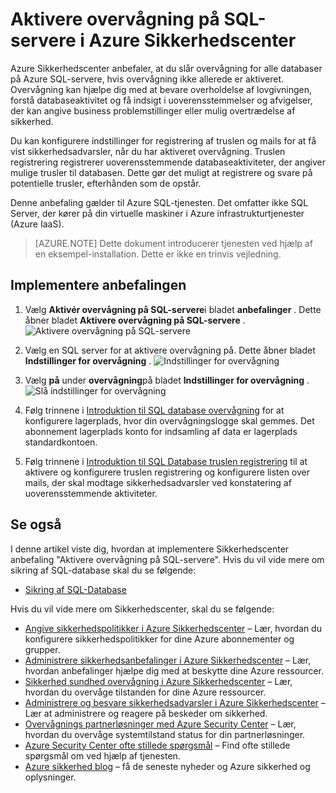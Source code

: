 <properties
   pageTitle="Aktivere overvågning på SQL-servere i Azure Sikkerhedscenter | Microsoft Azure"
   description="Dette dokument viser, hvordan du implementerer Azure Sikkerhedscenter anbefalingen **aktivere overvågning på SQL-servere**."
   services="security-center"
   documentationCenter="na"
   authors="TerryLanfear"
   manager="MBaldwin"
   editor=""/>

<tags
   ms.service="security-center"
   ms.devlang="na"
   ms.topic="article"
   ms.tgt_pltfrm="na"
   ms.workload="na"
   ms.date="07/29/2016"
   ms.author="terrylan"/>

# <a name="enable-auditing-on-sql-servers-in-azure-security-center"></a>Aktivere overvågning på SQL-servere i Azure Sikkerhedscenter

Azure Sikkerhedscenter anbefaler, at du slår overvågning for alle databaser på Azure SQL-servere, hvis overvågning ikke allerede er aktiveret. Overvågning kan hjælpe dig med at bevare overholdelse af lovgivningen, forstå databaseaktivitet og få indsigt i uoverensstemmelser og afvigelser, der kan angive business problemstillinger eller mulig overtrædelse af sikkerhed.

Du kan konfigurere indstillinger for registrering af truslen og mails for at få vist sikkerhedsadvarsler, når du har aktiveret overvågning. Truslen registrering registrerer uoverensstemmende databaseaktiviteter, der angiver mulige trusler til databasen. Dette gør det muligt at registrere og svare på potentielle trusler, efterhånden som de opstår.

Denne anbefaling gælder til Azure SQL-tjenesten. Det omfatter ikke SQL Server, der kører på din virtuelle maskiner i Azure infrastrukturtjenester (Azure IaaS).

> [AZURE.NOTE] Dette dokument introducerer tjenesten ved hjælp af en eksempel-installation.  Dette er ikke en trinvis vejledning.

## <a name="implement-the-recommendation"></a>Implementere anbefalingen

1. Vælg **Aktivér overvågning på SQL-servere**i bladet **anbefalinger** .  Dette åbner bladet **Aktivere overvågning på SQL-servere** .
![Aktivere overvågning på SQL-servere][1]

2. Vælg en SQL server for at aktivere overvågning på. Dette åbner bladet **Indstillinger for overvågning** .
![Indstillinger for overvågning][2]
3. Vælg **på** under **overvågning**på bladet **Indstillinger for overvågning** .
![Slå indstillinger for overvågning][3]

4. Følg trinnene i [Introduktion til SQL database overvågning](../sql-database/sql-database-auditing-get-started.md) for at konfigurere lagerplads, hvor din overvågningslogge skal gemmes. Det abonnement lagerplads konto for indsamling af data er lagerplads standardkontoen.

5. Følg trinnene i [Introduktion til SQL Database truslen registrering](../sql-database/sql-database-threat-detection-get-started.md) til at aktivere og konfigurere truslen registrering og konfigurere listen over mails, der skal modtage sikkerhedsadvarsler ved konstatering af uoverensstemmende aktiviteter.

## <a name="see-also"></a>Se også

I denne artikel viste dig, hvordan at implementere Sikkerhedscenter anbefaling "Aktivere overvågning på SQL-servere". Hvis du vil vide mere om sikring af SQL-database skal du se følgende:

- [Sikring af SQL-Database](../sql-database/sql-database-security.md)

Hvis du vil vide mere om Sikkerhedscenter, skal du se følgende:

- [Angive sikkerhedspolitikker i Azure Sikkerhedscenter](security-center-policies.md) – Lær, hvordan du konfigurere sikkerhedspolitikker for dine Azure abonnementer og grupper.
- [Administrere sikkerhedsanbefalinger i Azure Sikkerhedscenter](security-center-recommendations.md) – Lær, hvordan anbefalinger hjælpe dig med at beskytte dine Azure ressourcer.
- [Sikkerhed sundhed overvågning i Azure Sikkerhedscenter](security-center-monitoring.md) – Lær, hvordan du overvåge tilstanden for dine Azure ressourcer.
- [Administrere og besvare sikkerhedsadvarsler i Azure Sikkerhedscenter](security-center-managing-and-responding-alerts.md) – Lær at administrere og reagere på beskeder om sikkerhed.
- [Overvågnings partnerløsninger med Azure Security Center](security-center-partner-solutions.md) – Lær, hvordan du overvåge systemtilstand status for din partnerløsninger.
- [Azure Security Center ofte stillede spørgsmål](security-center-faq.md) – Find ofte stillede spørgsmål om ved hjælp af tjenesten.
- [Azure sikkerhed blog](http://blogs.msdn.com/b/azuresecurity/) – få de seneste nyheder og Azure sikkerhed og oplysninger.

<!--Image references-->
[1]: ./media/security-center-enable-auditing-on-sql-server/enable-auditing-on-sql-servers.png
[2]:./media/security-center-enable-auditing-on-sql-server/enable-auditing.png
[3]: ./media/security-center-enable-auditing-on-sql-server/auditing-settings-blade.png
